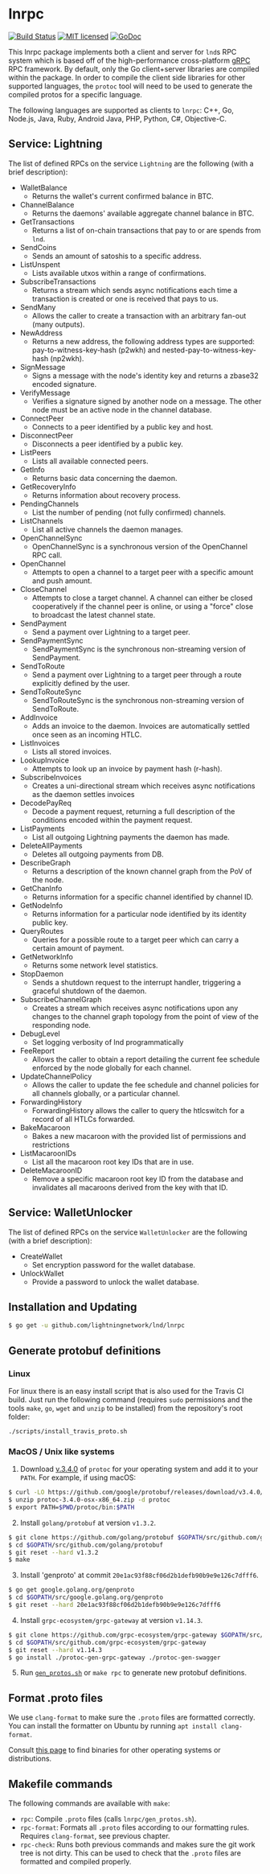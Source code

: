 # lnrpc

[![Build Status](http://img.shields.io/travis/lightningnetwork/lnd.svg)](https://travis-ci.org/lightningnetwork/lnd)
[![MIT licensed](https://img.shields.io/badge/license-MIT-blue.svg)](https://github.com/lightningnetwork/lnd/blob/master/LICENSE)
[![GoDoc](https://img.shields.io/badge/godoc-reference-blue.svg)](http://godoc.org/github.com/lightningnetwork/lnd/lnrpc)

This lnrpc package implements both a client and server for `lnd`s RPC system
which is based off of the high-performance cross-platform
[gRPC](http://www.grpc.io/) RPC framework. By default, only the Go
client+server libraries are compiled within the package. In order to compile
the client side libraries for other supported languages, the `protoc` tool will
need to be used to generate the compiled protos for a specific language.

The following languages are supported as clients to `lnrpc`: C++, Go, Node.js,
Java, Ruby, Android Java, PHP, Python, C#, Objective-C.

## Service: Lightning

The list of defined RPCs on the service `Lightning` are the following (with a brief
description):

- WalletBalance
  - Returns the wallet's current confirmed balance in BTC.
- ChannelBalance
  - Returns the daemons' available aggregate channel balance in BTC.
- GetTransactions
  - Returns a list of on-chain transactions that pay to or are spends from
    `lnd`.
- SendCoins
  - Sends an amount of satoshis to a specific address.
- ListUnspent
  - Lists available utxos within a range of confirmations.
- SubscribeTransactions
  - Returns a stream which sends async notifications each time a transaction
    is created or one is received that pays to us.
- SendMany
  - Allows the caller to create a transaction with an arbitrary fan-out
    (many outputs).
- NewAddress
  - Returns a new address, the following address types are supported:
    pay-to-witness-key-hash (p2wkh) and nested-pay-to-witness-key-hash
    (np2wkh).
- SignMessage
  - Signs a message with the node's identity key and returns a
    zbase32 encoded signature.
- VerifyMessage
  - Verifies a signature signed by another node on a message. The other node
    must be an active node in the channel database.
- ConnectPeer
  - Connects to a peer identified by a public key and host.
- DisconnectPeer
  - Disconnects a peer identified by a public key.
- ListPeers
  - Lists all available connected peers.
- GetInfo
  - Returns basic data concerning the daemon.
- GetRecoveryInfo
  - Returns information about recovery process.
- PendingChannels
  - List the number of pending (not fully confirmed) channels.
- ListChannels
  - List all active channels the daemon manages.
- OpenChannelSync
  - OpenChannelSync is a synchronous version of the OpenChannel RPC call.
- OpenChannel
  - Attempts to open a channel to a target peer with a specific amount and
    push amount.
- CloseChannel
  - Attempts to close a target channel. A channel can either be closed
    cooperatively if the channel peer is online, or using a "force" close to
    broadcast the latest channel state.
- SendPayment
  - Send a payment over Lightning to a target peer.
- SendPaymentSync
  - SendPaymentSync is the synchronous non-streaming version of SendPayment.
- SendToRoute
  - Send a payment over Lightning to a target peer through a route explicitly
    defined by the user.
- SendToRouteSync
  - SendToRouteSync is the synchronous non-streaming version of SendToRoute.
- AddInvoice
  - Adds an invoice to the daemon. Invoices are automatically settled once
    seen as an incoming HTLC.
- ListInvoices
  - Lists all stored invoices.
- LookupInvoice
  - Attempts to look up an invoice by payment hash (r-hash).
- SubscribeInvoices
  - Creates a uni-directional stream which receives async notifications as
    the daemon settles invoices
- DecodePayReq
  - Decode a payment request, returning a full description of the conditions
    encoded within the payment request.
- ListPayments
  - List all outgoing Lightning payments the daemon has made.
- DeleteAllPayments
  - Deletes all outgoing payments from DB.
- DescribeGraph
  - Returns a description of the known channel graph from the PoV of the
    node.
- GetChanInfo
  - Returns information for a specific channel identified by channel ID.
- GetNodeInfo
  - Returns information for a particular node identified by its identity
    public key.
- QueryRoutes
  - Queries for a possible route to a target peer which can carry a certain
    amount of payment.
- GetNetworkInfo
  - Returns some network level statistics.
- StopDaemon
  - Sends a shutdown request to the interrupt handler, triggering a graceful
    shutdown of the daemon.
- SubscribeChannelGraph
  - Creates a stream which receives async notifications upon any changes to the
    channel graph topology from the point of view of the responding node.
- DebugLevel
  - Set logging verbosity of lnd programmatically
- FeeReport
  - Allows the caller to obtain a report detailing the current fee schedule
    enforced by the node globally for each channel.
- UpdateChannelPolicy
  - Allows the caller to update the fee schedule and channel policies for all channels
    globally, or a particular channel.
- ForwardingHistory
  - ForwardingHistory allows the caller to query the htlcswitch for a
    record of all HTLCs forwarded.
- BakeMacaroon
  - Bakes a new macaroon with the provided list of permissions and
    restrictions
- ListMacaroonIDs
  - List all the macaroon root key IDs that are in use.
- DeleteMacaroonID
  - Remove a specific macaroon root key ID from the database and invalidates
    all macaroons derived from the key with that ID.

## Service: WalletUnlocker

The list of defined RPCs on the service `WalletUnlocker` are the following (with a brief
description):

- CreateWallet
  - Set encryption password for the wallet database.
- UnlockWallet
  - Provide a password to unlock the wallet database.

## Installation and Updating

```bash
$ go get -u github.com/lightningnetwork/lnd/lnrpc
```

## Generate protobuf definitions

### Linux

For linux there is an easy install script that is also used for the Travis CI
build. Just run the following command (requires `sudo` permissions and the tools
`make`, `go`, `wget` and `unzip` to be installed) from the repository's root
folder:

`./scripts/install_travis_proto.sh`

### MacOS / Unix like systems

1. Download [v.3.4.0](https://github.com/google/protobuf/releases/tag/v3.4.0) of
   `protoc` for your operating system and add it to your `PATH`.
   For example, if using macOS:

```bash
$ curl -LO https://github.com/google/protobuf/releases/download/v3.4.0/protoc-3.4.0-osx-x86_64.zip
$ unzip protoc-3.4.0-osx-x86_64.zip -d protoc
$ export PATH=$PWD/protoc/bin:$PATH
```

2. Install `golang/protobuf` at version `v1.3.2`.

```bash
$ git clone https://github.com/golang/protobuf $GOPATH/src/github.com/golang/protobuf
$ cd $GOPATH/src/github.com/golang/protobuf
$ git reset --hard v1.3.2
$ make
```

3. Install 'genproto' at commit `20e1ac93f88cf06d2b1defb90b9e9e126c7dfff6`.

```bash
$ go get google.golang.org/genproto
$ cd $GOPATH/src/google.golang.org/genproto
$ git reset --hard 20e1ac93f88cf06d2b1defb90b9e9e126c7dfff6
```

4. Install `grpc-ecosystem/grpc-gateway` at version `v1.14.3`.

```bash
$ git clone https://github.com/grpc-ecosystem/grpc-gateway $GOPATH/src/github.com/grpc-ecosystem/grpc-gateway
$ cd $GOPATH/src/github.com/grpc-ecosystem/grpc-gateway
$ git reset --hard v1.14.3
$ go install ./protoc-gen-grpc-gateway ./protoc-gen-swagger
```

5. Run [`gen_protos.sh`](https://github.com/lightningnetwork/lnd/blob/master/lnrpc/gen_protos.sh)
   or `make rpc` to generate new protobuf definitions.

## Format .proto files

We use `clang-format` to make sure the `.proto` files are formatted correctly.
You can install the formatter on Ubuntu by running `apt install clang-format`.

Consult [this page](http://releases.llvm.org/download.html) to find binaries
for other operating systems or distributions.

## Makefile commands

The following commands are available with `make`:

- `rpc`: Compile `.proto` files (calls `lnrpc/gen_protos.sh`).
- `rpc-format`: Formats all `.proto` files according to our formatting rules.
  Requires `clang-format`, see previous chapter.
- `rpc-check`: Runs both previous commands and makes sure the git work tree is
  not dirty. This can be used to check that the `.proto` files are formatted
  and compiled properly.
